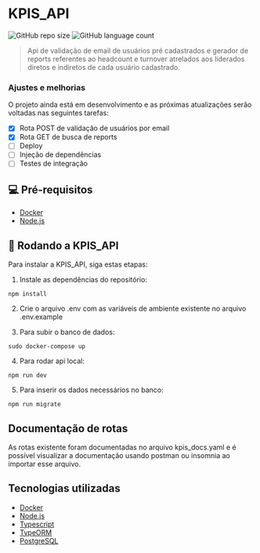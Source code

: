 # KPIS_API

![GitHub repo size](https://img.shields.io/github/repo-size/iuricode/README-template?style=for-the-badge)
![GitHub language count](https://img.shields.io/github/languages/count/iuricode/README-template?style=for-the-badge)

> Api de validação de email de usuários pré cadastrados e gerador de reports referentes ao headcount e turnover atrelados aos liderados diretos e indiretos de cada usuário cadastrado.

### Ajustes e melhorias

O projeto ainda está em desenvolvimento e as próximas atualizações serão voltadas nas seguintes tarefas:

- [x] Rota POST de validação de usuários por email
- [x] Rota GET de busca de reports
- [ ] Deploy
- [ ] Injeção de dependências
- [ ] Testes de integração

## 💻 Pré-requisitos

- [Docker](https://www.docker.com/)
- [Node.js](https://nodejs.org/en/)

## 🚀 Rodando a KPIS_API

Para instalar a KPIS_API, siga estas etapas:

1. Instale as dependências do repositório:

```
npm install
```

2. Crie o arquivo .env com as variáveis de ambiente existente no arquivo .env.example

3. Para subir o banco de dados:

```
sudo docker-compose up
```

4. Para rodar api local:

```
npm run dev
```

5. Para inserir os dados necessários no banco:

```
npm run migrate
```

## Documentação de rotas

As rotas existente foram documentadas no arquivo kpis_docs.yaml e é possível visualizar a documentação usando postman ou insomnia ao importar esse arquivo.

## Tecnologias utilizadas

- [Docker](https://www.docker.com/)
- [Node.js](https://nodejs.org/en/)
- [Typescript](https://www.typescriptlang.org/)
- [TypeORM](https://typeorm.io/)
- [PostgreSQL](https://www.postgresql.org/)
